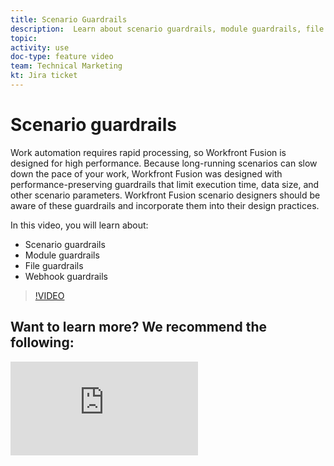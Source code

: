 ```yaml
---
title: Scenario Guardrails
description:  Learn about scenario guardrails, module guardrails, file guardrails, and webhook guardrails, all in [!DNL Adobe Workfront Fusion].
topic: 
activity: use
doc-type: feature video
team: Technical Marketing
kt: Jira ticket 
---
```

# Scenario guardrails

Work automation requires rapid processing, so Workfront Fusion is designed for high performance. Because long-running scenarios can slow down the pace of your work, Workfront Fusion was designed with performance-preserving guardrails that limit execution time, data size, and other scenario parameters. Workfront Fusion scenario designers should be aware of these guardrails and incorporate them into their design practices.

In this video, you will learn about:

* Scenario guardrails
* Module guardrails
* File guardrails
* Webhook guardrails

>[!VIDEO](https://video.tv.adobe.com/v/335314/?quality=12)

## Want to learn more? We recommend the following:

![Workfront Fusion documentation](https://experienceleague.adobe.com/docs/workfront/using/adobe-workfront-fusion/workfront-fusion-2.html?lang=en)
